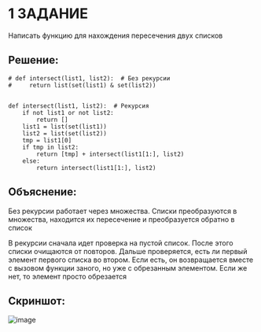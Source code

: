 # 1 ЗАДАНИЕ 
Написать функцию для нахождения пересечения двух списков
## Решение: 
```
# def intersect(list1, list2):  # Без рекурсии
#     return list(set(list1) & set(list2))


def intersect(list1, list2):  # Рекурсия
    if not list1 or not list2:
        return []
    list1 = list(set(list1))
    list2 = list(set(list2))
    tmp = list1[0]
    if tmp in list2:
        return [tmp] + intersect(list1[1:], list2)
    else:
        return intersect(list1[1:], list2)
```
## Объяснение: 
Без рекурсии работает через множества. Списки преобразуются в множества, находится их пересечение и преобразуется обратно в список

В рекурсии сначала идет проверка на пустой список. После этого списки очищаются от повторов. Дальше проверяется, есть ли первый элемент первого списка во втором. Если есть, он возвращается вместе с вызовом функции заного, но уже с обрезанным элементом. Если же нет, то элемент просто обрезается
## Скриншот:
![image](https://github.com/user-attachments/assets/71839e9c-7880-427d-b24a-16eb702eef73)

